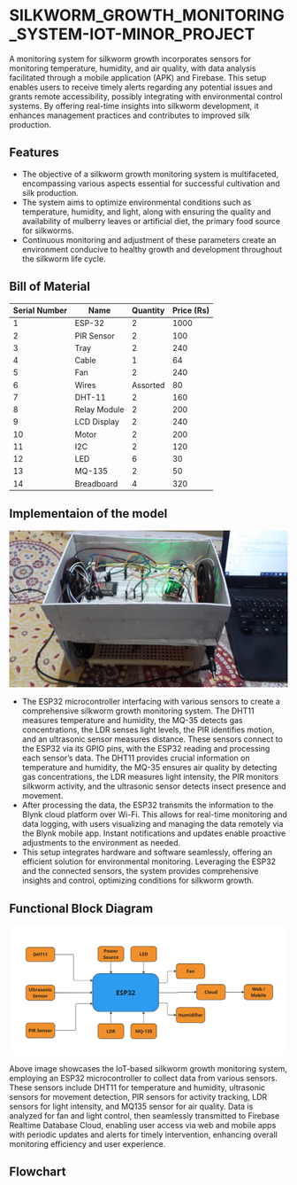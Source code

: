 # SILKWORM_GROWTH_MONITORING_SYSTEM-IOT-MINOR_PROJECT
A monitoring system for silkworm growth incorporates sensors for monitoring temperature,
humidity, and air quality, with data analysis facilitated through a mobile application (APK) and
Firebase. This setup enables users to receive timely alerts regarding any potential issues and
grants remote accessibility, possibly integrating with environmental control systems. By offering
real-time insights into silkworm development, it enhances management practices and contributes
to improved silk production.

## Features
- The objective of a silkworm growth monitoring system is multifaceted, encompassing various
aspects essential for successful cultivation and silk production.
- The system aims to optimize environmental conditions such as temperature, humidity,
and light, along with ensuring the quality and availability of mulberry leaves or artificial diet,
the primary food source for silkworms.
- Continuous monitoring and adjustment of these parameters create an environment
conducive to healthy growth and development throughout the silkworm life cycle.

## Bill of Material

| Serial Number | Name        | Quantity | Price (Rs) |
|---------------|-------------|----------|------------|
| 1             | ESP-32      | 2        | 1000       |
| 2             | PIR Sensor  | 2        | 100        |
| 3             | Tray        | 2        | 240        |
| 4             | Cable       | 1        | 64         |
| 5             | Fan         | 2        | 240        |
| 6             | Wires       | Assorted | 80         |
| 7             | DHT-11      | 2        | 160        |
| 8             | Relay Module| 2        | 200        |
| 9             | LCD Display | 2        | 240        |
| 10            | Motor       | 2        | 200        |
| 11            | I2C         | 2        | 120        |
| 12            | LED         | 6        | 30         |
| 13            | MQ-135      | 2        | 50         |
| 14            | Breadboard  | 4        | 320        |

## Implementaion of the model

![Refernce Circuit](https://github.com/athulp1/SILKWORM-GROWTH-MONITORING-SYSTEM/blob/main/IMPLEMENT.png)

- The ESP32 microcontroller interfacing with various sensors to create a
comprehensive silkworm growth monitoring system. The DHT11 measures temperature and
humidity, the MQ-35 detects gas concentrations, the LDR senses light levels, the PIR identifies
motion, and an ultrasonic sensor measures distance.
These sensors connect to the ESP32 via its GPIO pins, with the ESP32 reading and
processing each sensor’s data. The DHT11 provides crucial information on temperature and
humidity, the MQ-35 ensures air quality by detecting gas concentrations, the LDR measures
light intensity, the PIR monitors silkworm activity, and the ultrasonic sensor detects insect
presence and movement.
- After processing the data, the ESP32 transmits the information to the Blynk cloud
platform over Wi-Fi. This allows for real-time monitoring and data logging, with users visualizing
and managing the data remotely via the Blynk mobile app. Instant notifications and updates
enable proactive adjustments to the environment as needed.
- This setup integrates hardware and software seamlessly, offering an efficient solution
for environmental monitoring. Leveraging the ESP32 and the connected sensors, the system
provides comprehensive insights and control, optimizing conditions for silkworm growth.


## Functional Block Diagram

![Refernce Circuit](https://github.com/athulp1/SILKWORM-GROWTH-MONITORING-SYSTEM/blob/main/BD.png)

Above image showcases the IoT-based silkworm growth monitoring system, employing an ESP32
microcontroller to collect data from various sensors. These sensors include DHT11 for temperature
and humidity, ultrasonic sensors for movement detection, PIR sensors for activity tracking, LDR
sensors for light intensity, and MQ135 sensor for air quality. Data is analyzed for fan and light
control, then seamlessly transmitted to Firebase Realtime Database Cloud, enabling user access
via web and mobile apps with periodic updates and alerts for timely intervention, enhancing
overall monitoring efficiency and user experience.


## Flowchart










